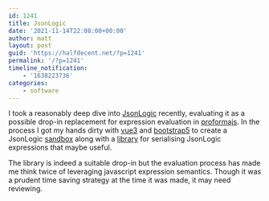 ```yaml
---
id: 1241
title: JsonLogic
date: '2021-11-14T22:08:00+00:00'
author: matt
layout: post
guid: 'https://halfdecent.net/?p=1241'
permalink: '/?p=1241'
timeline_notification:
    - '1638223736'
categories:
    - software
---
```


I took a reasonably deep dive into [JsonLogic](https://jsonlogic.com) recently, evaluating it as a possible drop-in replacement for expression evaluation in [proformajs](https://gitlab.com/openclinical/proformajs). In the process I got my hands dirty with [vue3](https://vuejs.org) and [bootstrap5](https://getbootstrap.com) to create a JsonLogic [sandbox](https://mattsouth.github.io/json-logic-vue/?expr=!flag&context=%5B%7B%22name%22%3A%22flag%22%2C%22values%22%3A%5Bnull%2Cfalse%2Ctrue%5D%7D%5D) along with a [library](https://github.com/mattsouth/json-logic-to-js) for serialising JsonLogic expressions that maybe useful.

The library is indeed a suitable drop-in but the evaluation process has made me think twice of leveraging javascript expression semantics. Though it was a prudent time saving strategy at the time it was made, it may need reviewing.